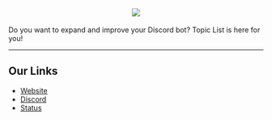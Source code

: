 <h2 align='center'>
  <img src="https://imgur.com/GEM4DFU" />
  <br> 
</h2>
<p>
Do you want to expand and improve your Discord bot? Topic List is here for you!
</p>

<hr>

<h2>
  Our Links
</h2>

<ul>
  <li><a href="https://vcodez.xyz">Website</a></li>
  <li><a href="https://vcodez.xyz/dc">Discord</a></li>
  <li><a href="https://status.topiclist.gg">Status</a></li>
</ul>
